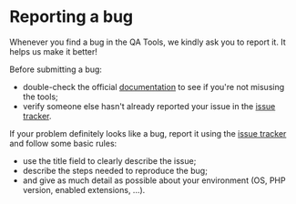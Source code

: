 Reporting a bug
===============

Whenever you find a bug in the QA Tools, we kindly ask you to report it. It
helps us make it better!

Before submitting a bug:

* double-check the official [documentation][qa-tools-docs] to see if you're not
  misusing the tools;
* verify someone else hasn't already reported your issue in the
  [issue tracker](qa-tools-issues).

If your problem definitely looks like a bug, report it using the
[issue tracker](qa-tools-issues) and follow some basic rules:

* use the title field to clearly describe the issue;
* describe the steps needed to reproduce the bug;
* and give as much detail as possible about your environment (OS, PHP version,
  enabled extensions, ...).

[qa-tools-docs]:   https://github.com/ibuildingsnl/qa-tools#documentation
[qa-tools-issues]: https://github.com/ibuildingsnl/qa-tools/issues
